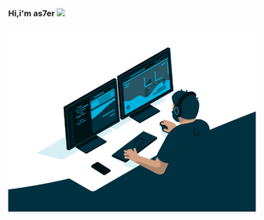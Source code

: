 ### Hi,i'm as7er  <img src="https://media.giphy.com/media/hvRJCLFzcasrR4ia7z/giphy.gif" width="25px">

<img src=https://github.com/as7er/as7er/blob/61fabd418d70825e950eabdb769bf24cfe6a5ce9/images/code.gif>
